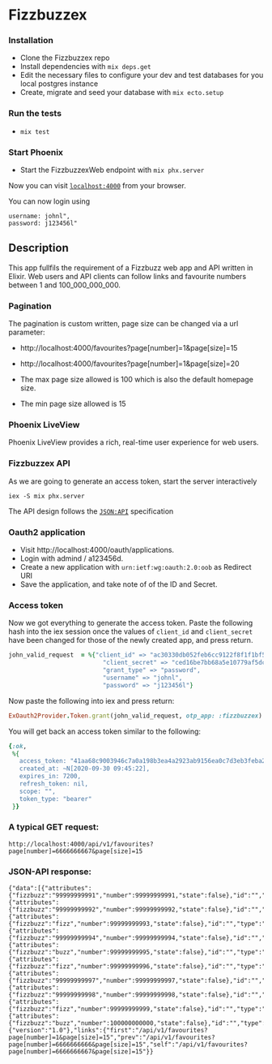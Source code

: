 # Fizzbuzzex

### Installation
  * Clone the Fizzbuzzex repo
  * Install dependencies with `mix deps.get`
  * Edit the necessary files to configure your dev and test databases for you local postgres instance
  * Create, migrate and seed your database with `mix ecto.setup`

### Run the tests
  * `mix test`
  
### Start Phoenix
  * Start the FizzbuzzexWeb endpoint with `mix phx.server`
  
Now you can visit [`localhost:4000`](http://localhost:4000) from your browser.

You can now login using

```
username: johnl",
password: j123456l"
```

## Description

This app fullfils the requirement of a Fizzbuzz web app and API written in Elixir.
Web users and API clients can follow links and favourite numbers between 1 and 100_000_000_000.

### Pagination

The pagination is custom written, page size can be changed via a url parameter:

  * http://localhost:4000/favourites?page[number]=1&page[size]=15

  * http://localhost:4000/favourites?page[number]=1&page[size]=20

  * The max page size allowed is 100 which is also the default homepage size.

  * The min page size allowed is 15

### Phoenix LiveView

Phoenix LiveView provides a rich, real-time user experience for web users.


### Fizzbuzzex API

As we are going to generate an access token, start the server interactively

`iex -S mix phx.server`

The API design follows the [`JSON:API`](https://jsonapi.org/format) specification

### Oauth2 application

  * Visit http://localhost:4000/oauth/applications.
  * Login with admind / a123456d.
  * Create a new application with `urn:ietf:wg:oauth:2.0:oob` as Redirect URI
  * Save the application, and take note of of the ID and Secret.
  
### Access token
  
Now we got everything to generate the access token.
Paste the following hash into the iex session once the values of `client_id` and `client_secret` have been changed for those of the newly created app, and press return.

```ruby
john_valid_request  = %{"client_id" => "ac30330db052feb6cc9122f8f1f1bf5c0d9b1b6c6b2ede9262e50da3b55d3a92",
                          "client_secret" => "ced16be7bb68a5e10779af5dc68cb100dc630c6a38c19fac9eb055289caccb06",
                          "grant_type" => "password",
                          "username" => "johnl",
                          "password" => "j123456l"}
```

Now paste the following into iex and press return:
```ruby
ExOauth2Provider.Token.grant(john_valid_request, otp_app: :fizzbuzzex)
```

You will get back an access token similar to the following:
```ruby
{:ok,
 %{
   access_token: "41aa68c9003946c7a0a198b3ea4a2923ab9156ea0c7d3eb3feba2a32cbfad471",
   created_at: ~N[2020-09-30 09:45:22],
   expires_in: 7200,
   refresh_token: nil,
   scope: "",
   token_type: "bearer"
 }}
```

### A typical GET request:

```
http://localhost:4000/api/v1/favourites?page[number]=6666666667&page[size]=15
```

### JSON-API response:

```
{"data":[{"attributes":{"fizzbuzz":"99999999991","number":99999999991,"state":false},"id":"","type":"favourite"},{"attributes":{"fizzbuzz":"99999999992","number":99999999992,"state":false},"id":"","type":"favourite"},{"attributes":{"fizzbuzz":"fizz","number":99999999993,"state":false},"id":"","type":"favourite"},{"attributes":{"fizzbuzz":"99999999994","number":99999999994,"state":false},"id":"","type":"favourite"},{"attributes":{"fizzbuzz":"buzz","number":99999999995,"state":false},"id":"","type":"favourite"},{"attributes":{"fizzbuzz":"fizz","number":99999999996,"state":false},"id":"","type":"favourite"},{"attributes":{"fizzbuzz":"99999999997","number":99999999997,"state":false},"id":"","type":"favourite"},{"attributes":{"fizzbuzz":"99999999998","number":99999999998,"state":false},"id":"","type":"favourite"},{"attributes":{"fizzbuzz":"fizz","number":99999999999,"state":false},"id":"","type":"favourite"},{"attributes":{"fizzbuzz":"buzz","number":100000000000,"state":false},"id":"","type":"favourite"}],"jsonapi":{"version":"1.0"},"links":{"first":"/api/v1/favourites?page[number]=1&page[size]=15","prev":"/api/v1/favourites?page[number]=6666666666&page[size]=15","self":"/api/v1/favourites?page[number]=6666666667&page[size]=15"}}
```

